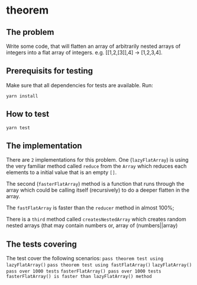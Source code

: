 # theorem

## The problem
Write some code, that will flatten an array of arbitrarily nested arrays of integers into a flat array of integers. e.g. [[1,2,[3]],4] -&gt; [1,2,3,4]. 

## Prerequisits for testing
Make sure that all dependencies for tests are available. Run:
```
yarn install
```

## How to test
```
yarn test
```

## The implementation
There are `2` implementations for this problem. One (`lazyFlatArray`) is using the very familiar method called `reduce` from the `Array` which reduces each elements to a initial value that is an empty `[]`.

The second (`fasterFlatArray`) method is a function that runs through the array which could be calling itself (recursively) to do a deeper flatten in the array.

The `fastFlatArray` is faster than the `reducer` method in almost 100%;

There is a `third` method called `createsNestedArray` which creates random nested arrays (that may contain numbers or, array of (numbers||array)

## The tests covering
The test cover the following scenarios:
`pass theorem test using lazyFlatArray()`
`pass theorem test using fastFlatArray()`
`lazyFlatArray() pass over 1000 tests`
`fasterFlatArray() pass over 1000 tests`
`fasterFlatArray() is faster than lazyFlatArray() method`


